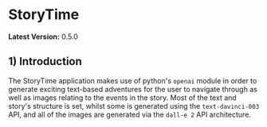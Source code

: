 # StoryTime
**Latest Version:** 0.5.0

## 1) Introduction
The StoryTime application makes use of python's `openai` module in order to generate exciting text-based adventures for the user to navigate through as well as images relating to the events in the story. Most of the text and story's structure is set, whilst some is generated using the `text-davinci-003` API, and all of the images are generated via the `dall-e 2` API architecture.
